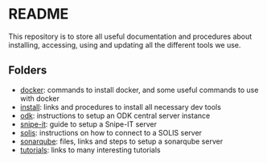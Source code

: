 # README

This repository is to store all useful documentation and procedures about installing, accessing, using and updating all the different tools we use.

## Folders

- [docker](docker): commands to install docker, and some useful commands to use with docker
- [install](install): links and procedures to install all necessary dev tools
- [odk](odk): instructions to setup an ODK central server instance
- [snipe-it](snipe-it): guide to setup a Snipe-IT server
- [solis](solis): instructions on how to connect to a SOLIS server
- [sonarqube](sonarqube): files, links and steps to setup a sonarqube server
- [tutorials](tutorials): links to many interesting tutorials
